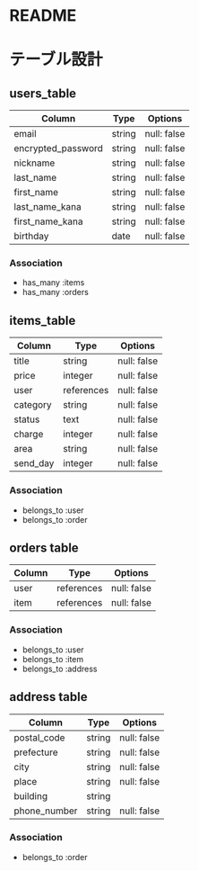 # README

# テーブル設計

## users_table

| Column             | Type   | Options     |
| ------------------ | ------ | ----------- |
| email              | string | null: false |
| encrypted_password | string | null: false |
| nickname           | string | null: false |
| last_name          | string | null: false |
| first_name         | string | null: false |
| last_name_kana     | string | null: false |
| first_name_kana    | string | null: false |
| birthday           | date   | null: false | 


### Association

- has_many :items
- has_many :orders

## items_table

| Column             | Type         | Options     |
| ------------------ | ------------ | ----------- |
| title              | string       | null: false |
| price              | integer      | null: false |
| user               | references   | null: false |
| category           | string       | null: false |
| status             | text         | null: false |
| charge             | integer      | null: false |
| area               | string       | null: false |
| send_day           | integer      | null: false |

### Association

- belongs_to :user
- belongs_to :order


## orders table

| Column    | Type       | Options     |
| --------- | ---------- | ------------|
| user      | references | null: false |
| item      | references | null: false |

### Association

- belongs_to :user
- belongs_to :item
- belongs_to :address


## address table

| Column        | Type       | Options     |
| ------------- | ---------- | ------------|
| postal_code   | string     | null: false |
| prefecture    | string     | null: false |
| city          | string     | null: false |
| place         | string     | null: false |
| building      | string     |             |
| phone_number  | string     | null: false |

### Association

- belongs_to :order